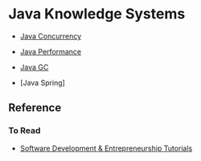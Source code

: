 # Java Knowledge Systems

* [Java Concurrency](java-concurrency.md)
* [Java Performance](java-performance.md)
* [Java GC](java-GC.md)

* [Java Spring]

## Reference

### To Read
* [Software Development & Entrepreneurship Tutorials](http://tutorials.jenkov.com/)